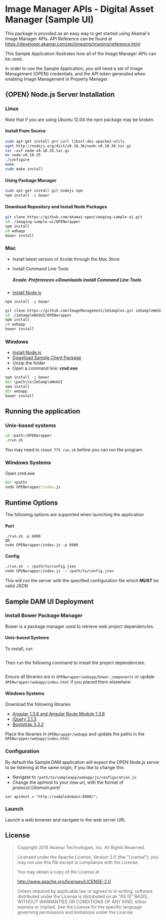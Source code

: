 # Image Manager APIs - Digital Asset Manager (Sample UI)

This package is provided as an easy way to get started using Akamai's Image Manager APIs.  API Reference can be found at https://developer.akamai.com/api/imaging/imaging/reference.html

This Sample Application illustrates how all of the Image Manager APIs can be used.

In order to use the Sample Application, you will need a set of Image Management {OPEN} credentials, and the API token generated when enabling Image Management in Property Manager.


## {OPEN} Node.js Server Installation

### Linux

Note that if you are using Ubuntu 12.04 the npm package may be broken. 

#### Install From Source
```sh
sudo apt-get install g++ curl libssl-dev apache2-utils
wget http://nodejs.org/dist/v0.10.36/node-v0.10.36.tar.gz
tar –xvf node-v0.10.35.tar.gz
mv node-v0.10.35
./configure
make
sudo make install
```

#### Using Package Manager
```sh
sudo apt-get install git nodejs npm
npm install -g bower
```

#### Download Repository and Install Node Packages
```sh
git clone https://github.com/akamai-open/imaging-sample-ui.git
cd ./imaging-sample-ui/OPENwrapper
npm install
cd webapp
bower install
```

### Mac
+ Install latest version of Xcode through the Mac Store

+ Install Command Line Tools
	##### Xcode: Preferences->Downloads install Command Line Tools

+ [Install Node.js](https://www.nodejs.org/download)

```sh
npm install -g bower
```


```sh
git clone https://github.com/ImageManagement/ImSamples.git imSampleWebUI
cd ./imSampleWebUI/OPENwrapper
npm install
cd webapp
bower install
```

### Windows
+ [Install Node.js](https://www.nodejs.org/download)
+ [Download Sample Client Package](https://github.com/ImageManagement/ImSampleClient/archive/master.zip)
+ Unzip the folder
+ Open a command line: **cmd.exe**


```cmd
npm install -g bower
dir \path\to\ImSampleWebUI
npm install
dir webapp
bower install
```

## Running the application

### Unix-based systems
```sh
cd <path>/OPENwrapper
./run.sh
```
You may need to ```chmod 775 run.sh``` before you can run the program. 

### Windows Systems
Open cmd.exe
```cmd
dir <path>
node OPENwrapper/index.js
```

## Runtime Options
The following options are supported when launching the application

#### Port
```
./run.sh -p 6000
OR
node OPENwrapper/index.js -p 6000
```

#### Config
```sh
./run.sh -c /path/to/config.json
node OPENwrapper/index.js -c /path/to/config.json
```

This will run the server with the specified configuration file which **MUST** be valid JSON

## Sample DAM UI Deployment

### Install Bower Package Manager

Bower is a package manager used to retrieve web project dependencies. 

#### Unix-based Systems
To install, run

```npm install -g bower
```

Then run the following command to install the project dependencies. 

``` bower install
```

Ensure all libraries are in ```OPENwrapper/webapp/bower_components```
 or update ```OPENwrapper/webapp/index.html``` if you placed them elsewhere
#### Windows Systems

Download the following libraries

+ [Angular 1.3.8 and Angular Route Module 1.3.8](https://docs.angularjs.org/misc/downloading)
+ [jQuery 2.1.3](http://jquery.com/download/)
+ [Bootstrap 3.3.2](http://getbootstrap.com/getting-started/)


Place the libraries in ```OPENwrapper/webapp``` and update the paths in the ```OPENwrapper/webapp/index.html```   


### Configuration

By default the Sample DAM application will expect the OPEN Node.js server to be listening at the same origin, if you like to change this

+ Navigate to ```/path/to/sampleapp/webapp/js/configuration.js```
+ Change the apiHost to your new url, with the format of *protocol://domain:port/*

```
var apiHost = "http://sampledomain:6000/";
```

### Launch
Launch a web browser and navigate to the web server URL



## License

> Copyright 2015 Akamai Technologies, Inc. All Rights Reserved.
> 
> Licensed under the Apache License, Version 2.0 (the "License");
> you may not use this file except in compliance with the License.
>
> You may obtain a copy of the License at 
>
>    http://www.apache.org/licenses/LICENSE-2.0
>
> Unless required by applicable law or agreed to in writing, software
> distributed under the License is distributed on an "AS IS" BASIS,
> WITHOUT WARRANTIES OR CONDITIONS OF ANY KIND, either express or implied.
> See the License for the specific language governing permissions and
> limitations under the License.
